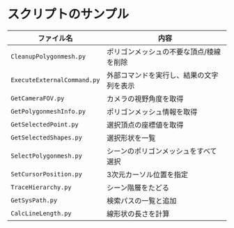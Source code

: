 # スクリプトのサンプル

|ファイル名|内容|
|--|--|
|`CleanupPolygonmesh.py`|ポリゴンメッシュの不要な頂点/稜線を削除|
|`ExecuteExternalCommand.py`|外部コマンドを実行し、結果の文字列を表示|
|`GetCameraFOV.py`|カメラの視野角度を取得|
|`GetPolygonmeshInfo.py`|ポリゴンメッシュ情報を取得|
|`GetSelectedPoint.py`|選択頂点の座標値を取得|
|`GetSelectedShapes.py`|選択形状を一覧|
|`SelectPolygonmesh.py`|シーンのポリゴンメッシュをすべて選択|
|`SetCursorPosition.py`|3次元カーソル位置を指定|
|`TraceHierarchy.py`|シーン階層をたどる|
|`GetSysPath.py`|検索パスの一覧と追加|
|`CalcLineLength.py`|線形状の長さを計算|
